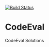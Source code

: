 [![Build Status](https://travis-ci.org/MikeDelaney/CodeEval.svg?branch=master)](https://travis-ci.org/MikeDelaney/CodeEval)

CodeEval
========

CodeEval Solutions
